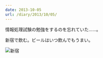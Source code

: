 ```yaml
---
date: 2013-10-05
url: /diary/2013/10/05/
---
```


情報処理試験の勉強をするのを忘れていた……。

新宿で飲む。ビールはいつ飲んでもうまい。

![新宿](http://instagram.com/p/fFMQttSLhS/media?size=l "新宿")